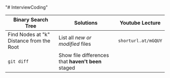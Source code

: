 "# InterviewCoding" 

| Binary Search Tree | Solutions | Youtube Lecture|
| --- | --- |--- |
| Find Nodes at "k" Distance from the Root | List all *new or modified* files |`shorturl.at/mGQUY`|
| `git diff` | Show file differences that **haven't been** staged |
